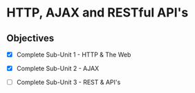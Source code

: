 # HTTP, AJAX and RESTful API's

## Objectives
- [x] Complete Sub-Unit 1 - HTTP & The Web
- [x] Complete Sub-Unit 2 - AJAX
- [ ] Complete Sub-Unit 3 - REST & API's

